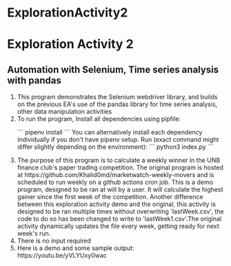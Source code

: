 # ExplorationActivity2
<h1>Exploration Activity 2</h1>
<h2>Automation with Selenium, Time series analysis with pandas</h2>
<ol>
    <li>This program demonstrates the Selenium webdriver library, and builds on the previous EA's use of the pandas library for time series analysis, other data manipulation activities</li>
    <li>To run the program, Install all dependencies using pipfile:
    </li>
    <p>```
    pipenv install
    ```
    You can alternatively install each dependency individually if you don't have pipenv setup.
    Run (exact command might differ slightly depending on the environment): 
    ```
    python3 index.py
    ```</p>
    <li>The purpose of this program is to calculate a weekly winner in the UNB finance club's paper trading competition. The original program is hosted at https://github.com/Khalid0md/marketwatch-weekly-movers and is scheduled to run weekly on a github actions cron job. This is a demo program, designed to be ran at will by a user. It will calculate the highest gainer since the first week of the competition. Another difference between this exploration activity demo and the original, this activity is designed to be ran multiple times without overwriting 'lastWeek.csv', the code to do so has been changed to write to 'lastWeek1.csv'.The original activity dynamically updates the file every week, getting ready for next week's run.</li>
    <li>There is no input required</li>
    <li>Here is a demo and some sample output: https://youtu.be/yVLYUxy0wac</li>
</ol>